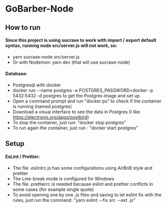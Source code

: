 # GoBarber-Node

## How to run

#### Since this project is using sucrase to work with import / export default syntax, running node src/server.js will not work, so:

- yarn sucrase-node src/server.js
- Or with Nodemon: yarn dev (that will use sucrase-node)

#### Database:

- Postgresql with docker
- docker run --name postgres -e POSTGRES_PASSWORD=docker -p 5432:5432 -d postgres to get the Postgres image and set up
- Open a command prompt and run "docker ps" to check if the container is running (named postgres)
- Download a visual interface to see the data in Postgres (I like https://electronjs.org/apps/postbird)
- To stop the container, just run: "docker stop postgres"
- To run again the container, just run : "docker start postgres"

## Setup

#### EsLint / Prettier:

- The file .eslintrc.js has some configurations using AirBnB style and prettier
- The Line-break mode is configured for Windows
- The file .prettierrc is needed because eslint and prettier conflicts in some cases (for example single quote)
- To avoid opening one by one .js files and saving to let eslint fix with the rules, just run the command: "yarn eslint --fix src --ext .js"